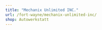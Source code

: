 ```yaml
---
title: "Mechanix Unlimited INC."
url: /fort-wayne/mechanix-unlimited-inc/
shop: Autowerkstatt
---
```

